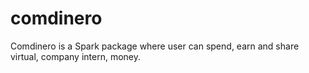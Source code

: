 # comdinero
Comdinero is a Spark package where user can spend, earn and share virtual, company intern, money.
